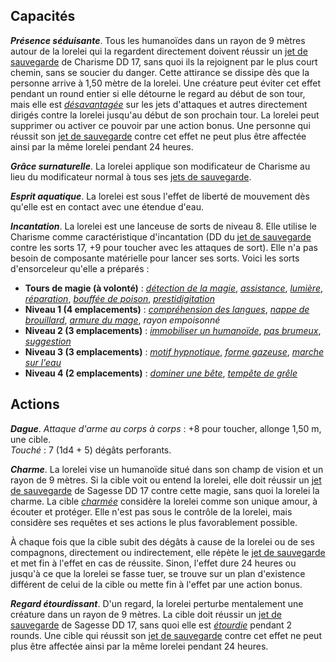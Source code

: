 ## Capacités
_**Présence séduisante**_. Tous les humanoïdes dans un rayon de 9 mètres autour de la lorelei qui la regardent directement doivent réussir un [jet de sauvegarde](/utiliser-les-caracteristiques/#jets-de-sauvegarde) de Charisme DD 17, sans quoi ils la rejoignent par le plus court chemin, sans se soucier du danger. Cette attirance se dissipe dès que la personne arrive à 1,50 mètre de la lorelei. Une créature peut éviter cet effet pendant un round entier si elle détourne le regard au début de son tour, mais elle est [_désavantagée_](/utiliser-les-caracteristiques/#avantage-et-desavantage) sur les jets d'attaques et autres directement dirigés contre la lorelei jusqu'au début de son prochain tour. La lorelei peut supprimer ou activer ce pouvoir par une action bonus. Une personne qui réussit son [jet de sauvegarde](/utiliser-les-caracteristiques/#jets-de-sauvegarde) contre cet effet ne peut plus être affectée ainsi par la même lorelei pendant 24 heures.

_**Grâce surnaturelle**_. La lorelei applique son modificateur de Charisme au lieu du modificateur normal à tous ses [jets de sauvegarde](/utiliser-les-caracteristiques/#jets-de-sauvegarde).

_**Esprit aquatique**_. La lorelei est sous l'effet de liberté de mouvement dès qu'elle est en contact avec une étendue d'eau.

_**Incantation**_. La lorelei est une lanceuse de sorts de niveau 8. Elle utilise le Charisme comme caractéristique d'incantation (DD du [jet de sauvegarde](/utiliser-les-caracteristiques/#jets-de-sauvegarde) contre les sorts 17, +9 pour toucher avec les attaques de sort). Elle n'a pas besoin de composante matérielle pour lancer ses sorts. Voici les sorts d'ensorceleur qu'elle a préparés :
* **Tours de magie (à volonté)** : [_détection de la magie_](/grimoire/detection-de-la-magie/), [_assistance_](/grimoire/assistance/), [_lumière_](/grimoire/lumiere/), [_réparation_](/grimoire/reparation/), [_bouffée de poison_](/grimoire/bouffee-de-poison/), [_prestidigitation_](/grimoire/prestidigitation/)
* **Niveau 1 (4 emplacements)** : [_compréhension des langues_](/grimoire/comprehension-des-langues/), [_nappe de brouillard_](/grimoire/nappe-de-brouillard/), [_armure du mage_](/grimoire/armure-du-mage/), _rayon empoisonné_
* **Niveau 2 (3 emplacements)** : [_immobiliser un humanoïde_](/grimoire/immobiliser-un-humanoide/), [_pas brumeux_](/grimoire/pas-brumeux/), [_suggestion_](/grimoire/suggestion/)
* **Niveau 3 (3 emplacements)** : [_motif hypnotique_](/grimoire/motif-hypnotique/), [_forme gazeuse_](/grimoire/forme-gazeuse/), [_marche sur l'eau_](/grimoire/marche-sur-l-eau/)
* **Niveau 4 (2 emplacements)** : [_dominer une bête_](/grimoire/dominer-une-bete/), [_tempête de grêle_](/grimoire/tempete-de-grele/)

## Actions
_**Dague**_. _Attaque d'arme au corps à corps_ : +8 pour toucher, allonge 1,50 m, une cible.  
_Touché_ : 7 (1d4 + 5) dégâts perforants.

_**Charme**_. La lorelei vise un humanoïde situé dans son champ de vision et un rayon de 9 mètres. Si la cible voit ou entend la lorelei, elle doit réussir un [jet de sauvegarde](/utiliser-les-caracteristiques/#jets-de-sauvegarde) de Sagesse DD 17 contre cette magie, sans quoi la lorelei la charme. La cible [_charmée_](/gerer-la-sante-du-personnage/#charme) considère la lorelei comme son unique amour, à écouter et protéger. Elle n'est pas sous le contrôle de la lorelei, mais considère ses requêtes et ses actions le plus favorablement possible.

À chaque fois que la cible subit des dégâts à cause de la lorelei ou de ses compagnons, directement ou indirectement, elle répète le [jet de sauvegarde](/utiliser-les-caracteristiques/#jets-de-sauvegarde) et met fin à l'effet en cas de réussite. Sinon, l'effet dure 24 heures ou jusqu'à ce que la lorelei se fasse tuer, se trouve sur un plan d'existence différent de celui de la cible ou mette fin à l'effet par une action bonus.

_**Regard étourdissant**_. D'un regard, la lorelei perturbe mentalement une créature dans un rayon de 9 mètres. La cible doit réussir un [jet de sauvegarde](/utiliser-les-caracteristiques/#jets-de-sauvegarde) de Sagesse DD 17, sans quoi elle est [_étourdie_](/gerer-la-sante-du-personnage/#etourdi) pendant 2 rounds. Une cible qui réussit son [jet de sauvegarde](/utiliser-les-caracteristiques/#jets-de-sauvegarde) contre cet effet ne peut plus être affectée ainsi par la même lorelei pendant 24 heures.
